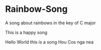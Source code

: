 # Rainbow-Song

A song about rainbows in the key of C major

This is a happy song

Hello World this is a song
Hou Cos nga nea